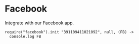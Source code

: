 Facebook
========

Integrate with our Facebook app.

    require("facebook").init "391109411021092", null, (FB) ->
      console.log FB
